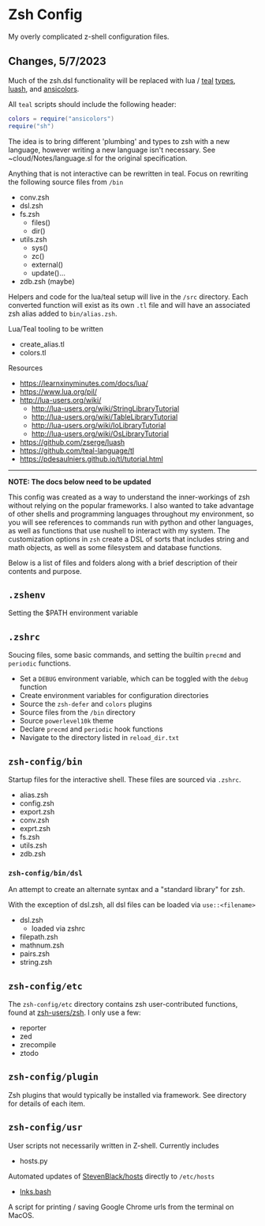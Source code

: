 # Zsh Config

My overly complicated z-shell configuration files. 

## Changes, 5/7/2023

Much of the zsh.dsl functionality will be replaced with lua / [teal](https://github.com/teal-language/tl) [types](https://pdesaulniers.github.io/tl/tutorial), [luash](https://github.com/zserge/luash), and [ansicolors](https://github.com/kikito/ansicolors.lua).

All `teal` scripts should include the following header:

```lua
colors = require("ansicolors")
require("sh")
```

The idea is to bring different 'plumbing' and types to zsh with a new language, however writing a new language isn't necessary. See ~cloud/Notes/language.sl for the original specification.

Anything that is not interactive can be rewritten in teal. Focus on rewriting the following source files from `/bin`

- conv.zsh
- dsl.zsh
- fs.zsh 
  - files()
  - dir()
- utils.zsh
  - sys()
  - zc()
  - external()
  - update()...
- zdb.zsh (maybe)

Helpers and code for the lua/teal setup will live in the `/src` directory. Each converted function will exist as its own `.tl` file and will have an associated zsh alias added to `bin/alias.zsh`.

Lua/Teal tooling to be written

- create_alias.tl
- colors.tl

Resources

- <https://learnxinyminutes.com/docs/lua/>
- <https://www.lua.org/pil/>
- <http://lua-users.org/wiki/>
  - <http://lua-users.org/wiki/StringLibraryTutorial>
  - <http://lua-users.org/wiki/TableLibraryTutorial>
  - <http://lua-users.org/wiki/IoLibraryTutorial>
  - <http://lua-users.org/wiki/OsLibraryTutorial>
- <https://github.com/zserge/luash>
- <https://github.com/teal-language/tl>
- <https://pdesaulniers.github.io/tl/tutorial.html>

---

**NOTE: The docs below need to be updated**

This config was created as a way to understand the inner-workings of zsh without relying on the popular frameworks. I also wanted to take advantage of other shells and programming languages throughout my environment, so you will see references to commands run with python and other languages, as well as functions that use nushell to interact with my system. The customization options in `zsh` create a DSL of sorts that includes string and math objects, as well as some filesystem and database functions.

Below is a list of files and folders along with a brief description of their contents and purpose. 

## `.zshenv`

Setting the $PATH environment variable 

## `.zshrc`

Soucing files, some basic commands, and setting the builtin `precmd` and `periodic` functions. 

- Set a `DEBUG` environment variable, which can be toggled with the `debug` function
- Create environment variables for configuration directories
- Source the `zsh-defer` and `colors` plugins
- Source files from the `/bin` directory
- Source `powerlevel10k` theme
- Declare `precmd` and `periodic` hook functions
- Navigate to the directory listed in `reload_dir.txt`

## `zsh-config/bin`

Startup files for the interactive shell. These files are sourced via `.zshrc`. 

- alias.zsh
- config.zsh
- export.zsh
- conv.zsh
- exprt.zsh
- fs.zsh
- utils.zsh
- zdb.zsh

### `zsh-config/bin/dsl`

An attempt to create an alternate syntax and a "standard library" for zsh. 

With the exception of dsl.zsh, all dsl files can be loaded via `use::<filename>`

- dsl.zsh
  - loaded via zshrc
- filepath.zsh
- mathnum.zsh
- pairs.zsh
- string.zsh

## `zsh-config/etc`

The `zsh-config/etc` directory contains zsh user-contributed functions, found at [zsh-users/zsh](https://github.com/zsh-users/zsh). I only use a few:

- reporter
- zed
- zrecompile
- ztodo

## `zsh-config/plugin`

Zsh plugins that would typically be installed via framework. See directory for details of each item. 

## `zsh-config/usr`

User scripts not necessarily written in Z-shell. Currently includes

- hosts.py

Automated updates of [StevenBlack/hosts](https://github.com/StevenBlack/hosts) directly to `/etc/hosts`

- [lnks.bash](https://github.com/unforswearing/lnks)

A script for printing / saving Google Chrome urls from the terminal on MacOS. 
